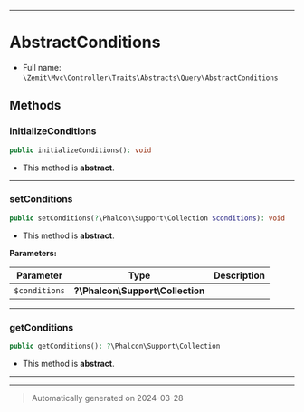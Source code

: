 ***

# AbstractConditions





* Full name: `\Zemit\Mvc\Controller\Traits\Abstracts\Query\AbstractConditions`




## Methods


### initializeConditions



```php
public initializeConditions(): void
```




* This method is **abstract**.







***

### setConditions



```php
public setConditions(?\Phalcon\Support\Collection $conditions): void
```




* This method is **abstract**.



**Parameters:**

| Parameter | Type | Description |
|-----------|------|-------------|
| `$conditions` | **?\Phalcon\Support\Collection** |  |





***

### getConditions



```php
public getConditions(): ?\Phalcon\Support\Collection
```




* This method is **abstract**.







***

***
> Automatically generated on 2024-03-28

